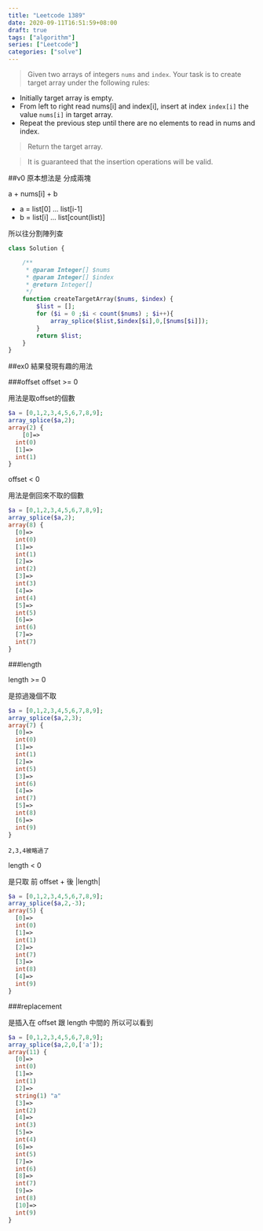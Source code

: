 ```yaml
---
title: "Leetcode 1389"
date: 2020-09-11T16:51:59+08:00
draft: true
tags: ["algorithm"]
series: ["Leetcode"]
categories: ["solve"]
---
```


>Given two arrays of integers `nums` and `index`. Your task is to create target array under the following rules:

* Initially target array is empty.
* From left to right read nums[i] and index[i], insert at index `index[i]` the value `nums[i]` in target array.
* Repeat the previous step until there are no elements to read in nums and index.

>Return the target array.

>It is guaranteed that the insertion operations will be valid.


##v0
原本想法是 分成兩塊

a + nums[i] + b

* a = list[0] ... list[i-1]
* b = list[i] ... list[count(list)]

所以往分割陣列查


```php
class Solution {

    /**
     * @param Integer[] $nums
     * @param Integer[] $index
     * @return Integer[]
     */
    function createTargetArray($nums, $index) {
        $list = [];
        for ($i = 0 ;$i < count($nums) ; $i++){
            array_splice($list,$index[$i],0,[$nums[$i]]);
        }
        return $list;
    }
}
```

##ex0
結果發現有趣的用法

###offset
offset >= 0 

用法是取offset的個數

```php
$a = [0,1,2,3,4,5,6,7,8,9];
array_splice($a,2);
array(2) {
    [0]=>
  int(0)
  [1]=>
  int(1)
}
```

offset < 0 

用法是倒回來不取的個數

```php
$a = [0,1,2,3,4,5,6,7,8,9];
array_splice($a,2);
array(8) {
  [0]=>
  int(0)
  [1]=>
  int(1)
  [2]=>
  int(2)
  [3]=>
  int(3)
  [4]=>
  int(4)
  [5]=>
  int(5)
  [6]=>
  int(6)
  [7]=>
  int(7)
}

```

###length

length >= 0

是掠過幾個不取

```php
$a = [0,1,2,3,4,5,6,7,8,9];
array_splice($a,2,3);
array(7) {
  [0]=>
  int(0)
  [1]=>
  int(1)
  [2]=>
  int(5)
  [3]=>
  int(6)
  [4]=>
  int(7)
  [5]=>
  int(8)
  [6]=>
  int(9)
}
```

`2,3,4被略過了`

length < 0

是只取 前 offset + 後 |length|

```php
$a = [0,1,2,3,4,5,6,7,8,9];
array_splice($a,2,-3);
array(5) {
  [0]=>
  int(0)
  [1]=>
  int(1)
  [2]=>
  int(7)
  [3]=>
  int(8)
  [4]=>
  int(9)
}
```

###replacement

是插入在 offset 跟 length 中間的
	所以可以看到

```php
$a = [0,1,2,3,4,5,6,7,8,9];
array_splice($a,2,0,['a']);
array(11) {
  [0]=>
  int(0)
  [1]=>
  int(1)
  [2]=>
  string(1) "a"
  [3]=>
  int(2)
  [4]=>
  int(3)
  [5]=>
  int(4)
  [6]=>
  int(5)
  [7]=>
  int(6)
  [8]=>
  int(7)
  [9]=>
  int(8)
  [10]=>
  int(9)
}
```



